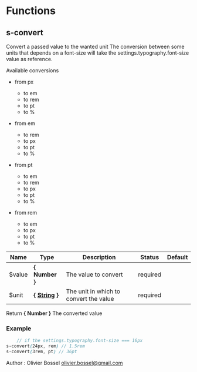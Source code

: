 # Functions


## s-convert

Convert a passed value to the wanted unit
The conversion between some units that depends on a font-size will take the settings.typography.font-size value as reference.

Available conversions
- from px
	- to em
	- to rem
	- to pt
	- to %

- from em
	- to rem
	- to px
	- to pt
	- to %

- from pt
	- to em
	- to rem
	- to px
	- to pt
	- to %

- from rem
	- to em
	- to px
	- to pt
	- to %



Name  |  Type  |  Description  |  Status  |  Default
------------  |  ------------  |  ------------  |  ------------  |  ------------
$value  |  **{ Number }**  |  The value to convert  |  required  |
$unit  |  **{ [String](http://www.sass-lang.com/documentation/file.SASS_REFERENCE.html#sass-script-strings) }**  |  The unit in which to convert the value  |  required  |

Return **{ Number }** The converted value

### Example
```scss
	// if the settings.typography.font-size === 16px
s-convert(24px, rem) // 1.5rem
s-convert(3rem, pt) // 36pt
```
Author : Olivier Bossel <olivier.bossel@gmail.com>